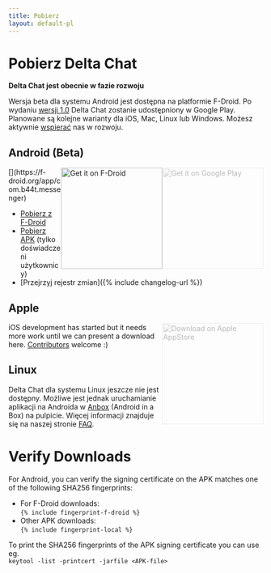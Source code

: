 ```yaml
---
title: Pobierz
layout: default-pl
---
```




<!-- GENERATED FILE -- DO NOT EDIT -->



# Pobierz Delta Chat

**Delta Chat jest obecnie w fazie rozwoju**

Wersja beta dla systemu Android jest dostępna na platformie F-Droid. Po wydaniu [wersji 1.0](https://github.com/deltachat/deltachat-android/milestone/1) Delta Chat zostanie udostępniony w Google Play. 
Planowane są kolejne warianty dla iOS, Mac, Linux lub Windows.
Możesz aktywnie [wspierać](contribute) nas w rozwoju.

## Android (Beta)

<img src="../assets/home/get-it-on-gplay.png" alt="Get it on Google Play" width="200" style="float:right; filter: opacity(.3) grayscale(100%);" />
[<img style="float:right" src="../assets/home/get-it-on-fdroid.png" alt="Get it on F-Droid" width="200" />](https://f-droid.org/app/com.b44t.messenger)

* [Pobierz z F-Droid](https://f-droid.org/app/com.b44t.messenger)
* [Pobierz APK](https://github.com/deltachat/deltachat-android/releases) (tylko doświadczeni użytkownicy)
* [Przejrzyj rejestr zmian]({% include changelog-url %})


## Apple

<img src="../assets/home/get-it-on-ios.png" alt="Download on Apple AppStore" width="200" style="float:right; filter: opacity(.3) grayscale(100%);" />

iOS development has started but it needs more work until we can present a download here. [Contributors](contribute) welcome :)


## Linux

Delta Chat dla systemu Linux jeszcze nie jest dostępny. Możliwe jest jednak uruchamianie aplikacji na Androida w [Anbox](https://anbox.io) (Android in a Box) na pulpicie.
Więcej informacji znajduje się na naszej stronie [FAQ](help#multiclient).


# Verify Downloads

For Android, you can verify the signing certificate on the APK matches one of the following SHA256 fingerprints:  

* For F-Droid downloads:  
  `{% include fingerprint-f-droid %}`
* Other APK downloads:  
  `{% include fingerprint-local %}`

To print the SHA256 fingerprints of the APK signing certificate you can use eg.  
`keytool -list -printcert -jarfile <APK-file>`

